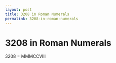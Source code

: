 ```yaml
---
layout: post
title: 3208 in Roman Numerals
permalink: 3208-in-roman-numerals
---
```


# 3208 in Roman Numerals

3208 = MMMCCVIII
